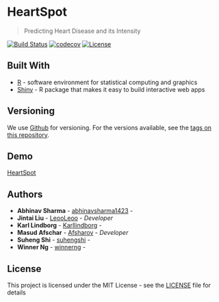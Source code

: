# HeartSpot
> Predicting Heart Disease and its Intensity

[![Build Status](https://travis-ci.com/Afsharov/heartspot.svg?token=Sph7DpuhuszAqqWigRVa&branch=master)](https://travis-ci.com/Afsharov/heartspot) [![codecov](https://codecov.io/gh/Afsharov/heartspot/branch/master/graph/badge.svg?token=U9W1o4pZW8)](https://codecov.io/gh/Afsharov/heartspot) [![License](http://img.shields.io/:license-mit-blue.svg?style=flat-square)](http://badges.mit-license.org) 

## Built With

* [R](https://www.r-project.org/) - software environment for statistical computing and graphics
* [Shiny](https://shiny.rstudio.com/) - R package that makes it easy to build interactive web apps

## Versioning

We use [Github](https://github.com/) for versioning. For the versions available, see the [tags on this repository](https://github.com/Afsharov/heartspot).

## Demo
[HeartSpot](https://leeo4fun.shinyapps.io/heartspot/)

## Authors

* **Abhinav Sharma** - [abhinavsharma1423](https://github.com/abhinavsharma1423) -
* **Jintai Liu** - [LeooLeoo](https://github.com/LeooLeoo) - *Developer*
* **Karl Lindborg** - [Karllindborg](https://github.com/Karllindborg) - 
* **Masud Afschar** - [Afsharov](https://github.com/Afsharov) - *Developer*
* **Suheng Shi** - [suhengshi](https://github.com/suhengshi) - 
* **Winner Ng** - [winnerng](https://github.com/winnerng) - 

## License

This project is licensed under the MIT License - see the [LICENSE](LICENSE) file for details
